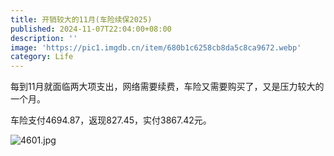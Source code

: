 ```yaml
---
title: 开销较大的11月(车险续保2025)
published: 2024-11-07T22:04:00+08:00
description: ''
image: 'https://pic1.imgdb.cn/item/680b1c6258cb8da5c8ca9672.webp'
category: Life
---
```

每到11月就面临两大项支出，网络需要续费，车险又需要购买了，又是压力较大的一个月。

车险支付4694.87，返现827.45，实付3867.42元。

<!--![](https://ucarecdn.com/047fa4ef-8f71-4aae-8172-327c5db762ee/4601.webp)-->
![4601.jpg](https://img.ksmoe.eu.org/v2/d8W7jDc.jpeg)
